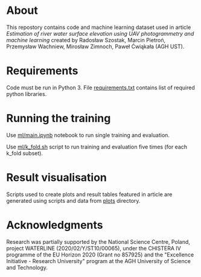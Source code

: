 # About
This repostory contains code and machine learning dataset used in article *Estimation of river water surface elevation using UAV photogrammetry and machine learning* created by Radosław Szostak, Marcin Pietroń, Przemysław Wachniew, Mirosław Zimnoch, Paweł Ćwiąkała (AGH UST).

# Requirements
Code must be run in Python 3. File [requirements.txt](https://github.com/radekszostak/river-wse-uav-ml/blob/master/requirements.txt) contains list of required python libraries.

# Running the training
Use [ml/main.ipynb](https://github.com/radekszostak/river-wse-uav-ml/blob/master/ml/main.ipynb) notebook to run single training and evaluation.

Use [ml/k_fold.sh](https://github.com/radekszostak/river-wse-uav-ml/blob/master/ml/k_fold.sh) script to run training and evaluation five times (for each k_fold subset).

# Result visualisation
Scripts used to create plots and result tables featured in article are generated using scripts and data from [plots](https://github.com/radekszostak/river-wse-uav-ml/tree/master/plots) directory.

# Acknowledgments
Research was partially supported by the National Science Centre, Poland, project WATERLINE (2020/02/Y/ST10/00065), under the CHISTERA IV programme of the EU Horizon 2020 (Grant no 857925) and the "Excellence Initiative - Research University" program at the AGH University of Science and Technology.
